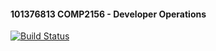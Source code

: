 #### 101376813 COMP2156 - Developer Operations
[![Build Status](https://app.travis-ci.com/PolTso/COMP2156.svg?branch=main)](https://app.travis-ci.com/PolTso/COMP2156)